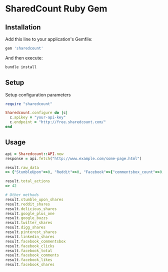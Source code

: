 # SharedCount Ruby Gem

## Installation

Add this line to your application's Gemfile:

```ruby
gem 'sharedcount'
```

And then execute:

```bash
bundle install
```

## Setup

Setup configuration parameters

```ruby
require "sharedcount"

Sharedcount.configure do |c|
  c.apikey = "your-api-key"
  c.endpoint = "http://free.sharedcount.com/"
end
```

## Usage

```ruby
api = Sharedcount::API.new
response = api.fetch("http://www.example.com/some-page.html")

result.raw_data
=> {"StumbleUpon"=>0, "Reddit"=>0, "Facebook"=>{"commentsbox_count"=>0, "click_count"=>0, "total_count"=>35, "comment_count"=>4, "like_count"=>6, "share_count"=>25}, "Delicious"=>0, "GooglePlusOne"=>7, "Buzz"=>0, "Twitter"=>0, "Diggs"=>0, "Pinterest"=>0, "LinkedIn"=>0}

result.total_actions
=> 42

# Other methods
result.stumble_upon_shares
result.reddit_shares
result.delicious_shares
result.google_plus_one
result.google_buzzs
result.twitter_shares
result.digg_shares
result.pinterest_shares
result.linkedin_shares
result.facebook_commentsbox
result.facebook_clicks
result.facebook_total
result.facebook_comments
result.facebook_likes
result.facebook_shares
```
